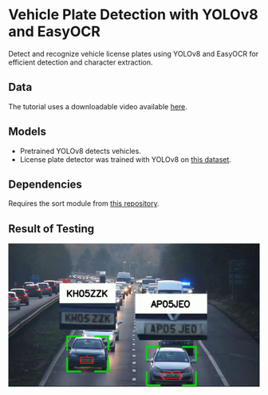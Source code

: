# Vehicle Plate Detection with YOLOv8 and EasyOCR

Detect and recognize vehicle license plates using YOLOv8 and EasyOCR for efficient detection and character extraction.

## Data

The tutorial uses a downloadable video available [here](https://drive.google.com/file/d/12sBfgLICdQEnDSOkVFZiJuUE6d3BeanT/view?usp=sharing).

## Models

- Pretrained YOLOv8 detects vehicles.
- License plate detector was trained with YOLOv8 on [this dataset](https://universe.roboflow.com/roboflow-universe-projects/license-plate-recognition-rxg4e/dataset/4).

## Dependencies

Requires the sort module from [this repository](https://github.com/abewley/sort).

## Result of Testing

![alt text](./data/image.png)
